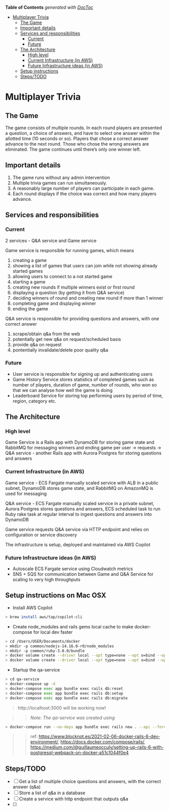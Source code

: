 <!-- START doctoc generated TOC please keep comment here to allow auto update -->
<!-- DON'T EDIT THIS SECTION, INSTEAD RE-RUN doctoc TO UPDATE -->
**Table of Contents**  *generated with [DocToc](https://github.com/thlorenz/doctoc)*

- [Multiplayer Trivia](#multiplayer-trivia)
  - [The Game](#the-game)
  - [Important details](#important-details)
  - [Services and responsibilities](#services-and-responsibilities)
    - [Current](#current)
    - [Future](#future)
  - [The Architecture](#the-architecture)
    - [High level](#high-level)
    - [Current Infrastructure (in AWS)](#current-infrastructure-in-aws)
    - [Future Infrastructure ideas (in AWS)](#future-infrastructure-ideas-in-aws)
  - [Setup instructions](#setup-instructions)
  - [Steps/TODO](#stepstodo)

<!-- END doctoc generated TOC please keep comment here to allow auto update -->

# Multiplayer Trivia

## The Game

The game consists of multiple rounds. In each round players are presented a question, a choice of answers, and have to select one answer within the allotted time (10 seconds or so). Players that chose a correct answer advance to the next round. Those who chose the wrong answers are eliminated. The game continues until there’s only one winner left.

## Important details

1. The game runs without any admin intervention
1. Multiple trivia games can run simultaneously.
1. A reasonably large number of players can participate in each game.
1. Each round displays if the choice was correct and how many players advance.

## Services and responsibilities

### Current
2 services - Q&A service and Game service

Game service is responsible for running games, which means
1. creating a game
1. showing a list of games that users can join while not showing already started games
1. allowing users to connect to a not started game
1. starting a game
1. creating new rounds if multiple winners exist or first round
1. displaying a question (by getting it from Q&A service)
1. deciding winners of round and creating new round if more than 1 winner
1. completing game and displaying winner
1. ending the game

Q&A service is responsible for providing questions and answers, with one correct answer
1. scrape/obtain q&a from the web
1. potentially get new q&a on request/scheduled basis
1. provide q&a on request
1. pontentially invalidate/delete poor quality q&a

### Future

- User service is responsible for signing up and authenticating users
- Game History Service stores statistics of completed games such as number of players, duration of game, number of rounds, who won so that we can analyse how well the game is doing
- Leaderboard Service for storing top performing users by period of time, region, category etc.

## The Architecture

### High level
Game Service is a Rails app with DynamoDB for storing game state and RabbitMQ for messaging winners and ending game per user -> requests -> Q&A service - another Rails app with Aurora Postgres for storing questions and answers

### Current Infrastructure (in AWS)

Game service - ECS Fargate manually scaled service with ALB in a public subnet, DynamoDB stores game state, and RabbitMQ on AmazonMQ is used for messaging

Q&A service - ECS Fargate manually scaled service in a private subnet, Aurora Postgres stores questions and answers, ECS scheduled task to run Ruby rake task at regular interval to ingest questions and answers into DynamoDB

Game service requests Q&A service via HTTP endpoint and relies on configuration or service discovery

The infrastructure is setup, deployed and maintained via AWS Copilot

### Future Infrastructure ideas (in AWS)

- Autoscale ECS Fargate service using Cloudwatch metrics
- SNS + SQS for communication between Game and Q&A Service for scaling to very high throughputs

## Setup instructions on Mac OSX
- Install AWS Copilot
```zsh
> brew install aws/tap/copilot-cli 
```

- Create node_modules and rails gems local cache to make docker-compose for local dev faster
```zsh
> cd /Users/USER/Documents/docker
> mkdir -p common/nodejs-14.16.0-r0/node_modules
> mkdir -p common/ruby-3.0.0/bundle
> docker volume create --driver local --opt type=none --opt o=bind --opt device=/Users/USER/Documents/docker/common/nodejs-14.16.0-r0/node_modules nodejs-14.16.0-r0-node_modules
> docker volume create --driver local --opt type=none --opt o=bind --opt device=/Users/USER/Documents/docker/common/ruby-3.0.0/bundle ruby-3.0.0-bundle
```

- Startup the qa-service
```zsh
> cd qa-service
> docker-compose up -d
> docker-compose exec app bundle exec rails db:reset
> docker-compose exec app bundle exec rails db:setup
> docker-compose exec app bundle exec rails db:migrate
```
> http://localhost:3000 will be working now!


>> *Note: The qa-service was created using*
```zsh
> docker-compose run --no-deps app bundle exec rails new . --api --force --database=postgresql
``` 
>> ref: https://www.blocknot.es/2021-02-06-docker-rails-6-dev-environment/, https://docs.docker.com/compose/rails/, https://medium.com/@guillaumeocculy/setting-up-rails-6-with-postgresql-webpack-on-docker-a51c1044f0e4

## Steps/TODO

- [ ] Get a list of multiple choice questions and answers, with the correct answer (q&a)
- [ ] Store a list of q&a in a database
- [ ] Create a service with http endpoint that outputs q&a
- [ ] 